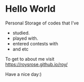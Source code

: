 # Hello World
Personal Storage of codes that I've
 - studied.  
 - played with.
 - entered contests with
 - and etc

To get to about me visit  
https://roysrose.github.io/roy/

Have a nice day:)  
 
